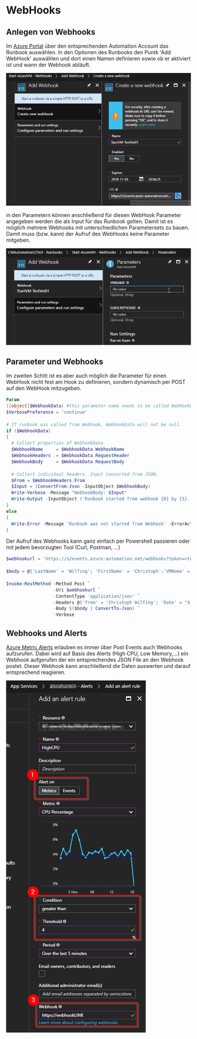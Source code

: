 # WebHooks

## Anlegen von Webhooks
Im [Azure Portal](https://portal.azure.com "Azure Portal Seite") über den entsprechenden Automation Account das Runbook auswählen. In den Optionen des Runbooks den Puntk 'Add WebHook' auswählen und dort einen Namen definieren sowie ob er aktiviert ist und wann der Webhook abläuft.

![Screenshot Webhook anlegen]

in den Parametern können anschließend für diesen WebHook Parameter angegeben werden die als Input für das Runbook gelten. Damit ist es möglich mehrere Webhooks mit unterschiedlichen Parametersets zu bauen. Damit muss (bzw. kann) der Aufruf des WebHooks keine Parameter mitgeben.

![Screenshot Webhook parameter und run settings]

## Parameter und Webhooks

Im zweiten Schitt ist es aber auch möglich die Parameter für einen WebHook nicht fest am Hook zu definieren, sondern dynamisch per POST auf den WebHook mitzugeben.

```Powershell
Param
([object]$WebhookData) #this parameter name needs to be called WebHookData otherwise the webhook does not work as expected.
$VerbosePreference = 'continue'

# If runbook was called from Webhook, WebhookData will not be null.
if ($WebhookData)
{
  # Collect properties of WebhookData
  $WebhookName     = $WebhookData.WebhookName
  $WebhookHeaders  = $WebhookData.RequestHeader
  $WebhookBody     = $WebhookData.RequestBody

  # Collect individual headers. Input converted from JSON.
  $From = $WebhookHeaders.From
  $Input = (ConvertFrom-Json -InputObject $WebhookBody)
  Write-Verbose -Message "WebhookBody: $Input"
  Write-Output -InputObject ('Runbook started from webhook {0} by {1}.' -f $WebhookName, $From)
}
else
{
  Write-Error -Message 'Runbook was not started from Webhook' -ErrorAction stop
}
```

Der Aufruf des Webhooks kann ganz einfach per Powershell passieren oder mit jedem bevorzugten Tool (Curl, Postman, ...)

```Powershell
$webhookurl = 'https://s2events.azure-automation.net/webhooks?token=<token>'

$body = @{'LastName' = 'Wilfing'; 'FirstName' = 'Christoph';'VMName' = $(Read-Host -Prompt 'Which VM to Start?')}

Invoke-RestMethod -Method Post `
                  -Uri $webhookurl `
                  -ContentType 'application/json' `
                  -Headers @{'from' = 'Christoph Wilfing'; 'Date' = "$(Get-Date)"} `
                  -Body $($body | ConvertTo-Json) `
                  -Verbose
```

## Webhooks und Alerts

[Azure Metric Alerts](https://docs.microsoft.com/en-us/azure/monitoring-and-diagnostics/insights-webhooks-alerts) erlauben es immer über Post Events auch Webhooks aufzurufen. Dabei wird auf Basis des Alerts (High CPU, Low Memory,...) ein Webhook aufgerufen der ein entsprechendes JSON File an den Webhook postet. Dieser Webhook kann anschließend die Daten auswerten und darauf entsprechend reagieren.

![Screenshot Azure Alert]


[Screenshot Webhook anlegen]: ../Pictures/Demo-Create-a-Webhook.png "Webhook anlegen"
[Screenshot Webhook parameter und run settings]: ../Pictures/Demo-Create-a-Webhook_1.png "Webhook anlegen - parameter und run settings"
[Screenshot Azure Alert]: ../Pictures/Demo-Azure-Alert-WebHook.png "Azure Alert anlegen"
